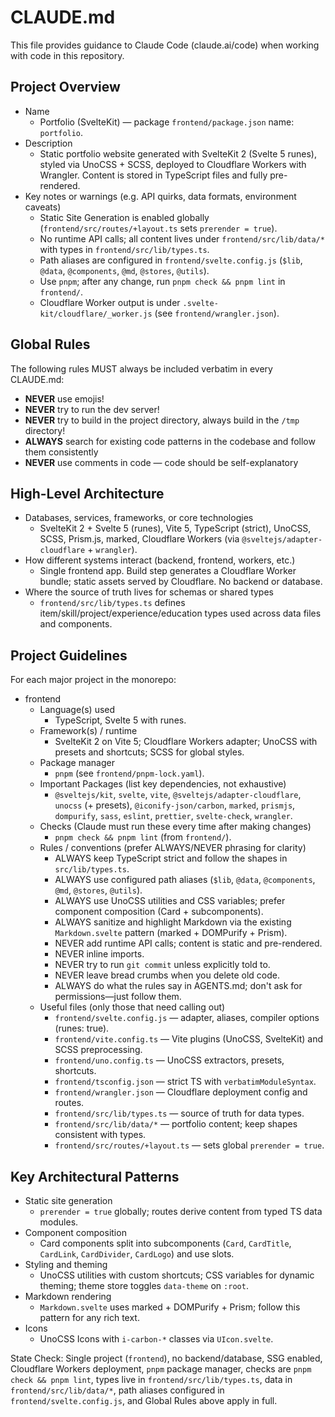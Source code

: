 # CLAUDE.md

This file provides guidance to Claude Code (claude.ai/code) when working with code in this repository.

## Project Overview
- Name
  - Portfolio (SvelteKit) — package `frontend/package.json` name: `portfolio`.
- Description
  - Static portfolio website generated with SvelteKit 2 (Svelte 5 runes), styled via UnoCSS + SCSS, deployed to Cloudflare Workers with Wrangler. Content is stored in TypeScript files and fully pre-rendered.
- Key notes or warnings (e.g. API quirks, data formats, environment caveats)
  - Static Site Generation is enabled globally (`frontend/src/routes/+layout.ts` sets `prerender = true`).
  - No runtime API calls; all content lives under `frontend/src/lib/data/*` with types in `frontend/src/lib/types.ts`.
  - Path aliases are configured in `frontend/svelte.config.js` (`$lib`, `@data`, `@components`, `@md`, `@stores`, `@utils`).
  - Use `pnpm`; after any change, run `pnpm check && pnpm lint` in `frontend/`.
  - Cloudflare Worker output is under `.svelte-kit/cloudflare/_worker.js` (see `frontend/wrangler.json`).

## Global Rules
The following rules MUST always be included verbatim in every CLAUDE.md:
- **NEVER** use emojis!
- **NEVER** try to run the dev server!
- **NEVER** try to build in the project directory, always build in the `/tmp` directory!
- **ALWAYS** search for existing code patterns in the codebase and follow them consistently
- **NEVER** use comments in code — code should be self-explanatory

## High-Level Architecture
- Databases, services, frameworks, or core technologies
  - SvelteKit 2 + Svelte 5 (runes), Vite 5, TypeScript (strict), UnoCSS, SCSS, Prism.js, marked, Cloudflare Workers (via `@sveltejs/adapter-cloudflare` + `wrangler`).
- How different systems interact (backend, frontend, workers, etc.)
  - Single frontend app. Build step generates a Cloudflare Worker bundle; static assets served by Cloudflare. No backend or database.
- Where the source of truth lives for schemas or shared types
  - `frontend/src/lib/types.ts` defines item/skill/project/experience/education types used across data files and components.

## Project Guidelines
For each major project in the monorepo:

- frontend
  - Language(s) used
    - TypeScript, Svelte 5 with runes.
  - Framework(s) / runtime
    - SvelteKit 2 on Vite 5; Cloudflare Workers adapter; UnoCSS with presets and shortcuts; SCSS for global styles.
  - Package manager
    - `pnpm` (see `frontend/pnpm-lock.yaml`).
  - Important Packages (list key dependencies, not exhaustive)
    - `@sveltejs/kit`, `svelte`, `vite`, `@sveltejs/adapter-cloudflare`, `unocss` (+ presets), `@iconify-json/carbon`, `marked`, `prismjs`, `dompurify`, `sass`, `eslint`, `prettier`, `svelte-check`, `wrangler`.
  - Checks (Claude must run these every time after making changes)
    - `pnpm check && pnpm lint` (from `frontend/`).
  - Rules / conventions (prefer ALWAYS/NEVER phrasing for clarity)
    - ALWAYS keep TypeScript strict and follow the shapes in `src/lib/types.ts`.
    - ALWAYS use configured path aliases (`$lib`, `@data`, `@components`, `@md`, `@stores`, `@utils`).
    - ALWAYS use UnoCSS utilities and CSS variables; prefer component composition (Card + subcomponents).
    - ALWAYS sanitize and highlight Markdown via the existing `Markdown.svelte` pattern (marked + DOMPurify + Prism).
    - NEVER add runtime API calls; content is static and pre-rendered.
    - NEVER inline imports.
    - NEVER try to run `git commit` unless explicitly told to.
    - NEVER leave bread crumbs when you delete old code.
    - ALWAYS do what the rules say in AGENTS.md; don't ask for permissions—just follow them.
  - Useful files (only those that need calling out)
    - `frontend/svelte.config.js` — adapter, aliases, compiler options (runes: true).
    - `frontend/vite.config.ts` — Vite plugins (UnoCSS, SvelteKit) and SCSS preprocessing.
    - `frontend/uno.config.ts` — UnoCSS extractors, presets, shortcuts.
    - `frontend/tsconfig.json` — strict TS with `verbatimModuleSyntax`.
    - `frontend/wrangler.json` — Cloudflare deployment config and routes.
    - `frontend/src/lib/types.ts` — source of truth for data types.
    - `frontend/src/lib/data/*` — portfolio content; keep shapes consistent with types.
    - `frontend/src/routes/+layout.ts` — sets global `prerender = true`.

## Key Architectural Patterns
- Static site generation
  - `prerender = true` globally; routes derive content from typed TS data modules.
- Component composition
  - Card components split into subcomponents (`Card`, `CardTitle`, `CardLink`, `CardDivider`, `CardLogo`) and use slots.
- Styling and theming
  - UnoCSS utilities with custom shortcuts; CSS variables for dynamic theming; theme store toggles `data-theme` on `:root`.
- Markdown rendering
  - `Markdown.svelte` uses marked + DOMPurify + Prism; follow this pattern for any rich text.
- Icons
  - UnoCSS Icons with `i-carbon-*` classes via `UIcon.svelte`.

State Check: Single project (`frontend`), no backend/database, SSG enabled, Cloudflare Workers deployment, `pnpm` package manager, checks are `pnpm check && pnpm lint`, types live in `frontend/src/lib/types.ts`, data in `frontend/src/lib/data/*`, path aliases configured in `frontend/svelte.config.js`, and Global Rules above apply in full.
